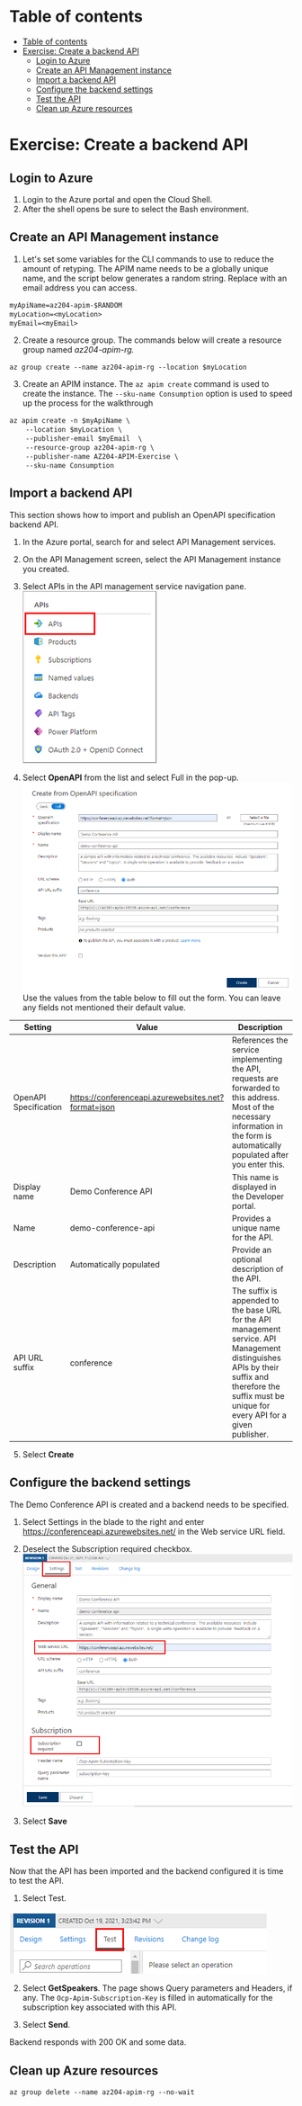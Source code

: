 # Table of contents
- [Table of contents](#table-of-contents)
- [Exercise: Create a backend API](#exercise-create-a-backend-api)
  - [Login to Azure](#login-to-azure)
  - [Create an API Management instance](#create-an-api-management-instance)
  - [Import a backend API](#import-a-backend-api)
  - [Configure the backend settings](#configure-the-backend-settings)
  - [Test the API](#test-the-api)
  - [Clean up Azure resources](#clean-up-azure-resources)

# Exercise: Create a backend API

## Login to Azure
1. Login to the Azure portal and open the Cloud Shell.
2. After the shell opens be sure to select the Bash environment.

## Create an API Management instance

1. Let's set some variables for the CLI commands to use to reduce the amount of retyping. The APIM name needs to be a globally unique name, and the script below generates a random string. Replace <myEmail> with an email address you can access.
```
myApiName=az204-apim-$RANDOM
myLocation=<myLocation>
myEmail=<myEmail>
```
2. Create a resource group. The commands below will create a resource group named *az204-apim-rg.*
```
az group create --name az204-apim-rg --location $myLocation
```
3. Create an APIM instance. The `az apim create` command is used to create the instance. The `--sku-name Consumption` option is used to speed up the process for the walkthrough
```
az apim create -n $myApiName \
    --location $myLocation \
    --publisher-email $myEmail  \
    --resource-group az204-apim-rg \
    --publisher-name AZ204-APIM-Exercise \
    --sku-name Consumption
```

## Import a backend API
This section shows how to import and publish an OpenAPI specification backend API.

1. In the Azure portal, search for and select API Management services.
2. On the API Management screen, select the API Management instance you created.
3. Select APIs in the API management service navigation pane.
![select-apis-navigation](Resources/select-apis-navigation-pane.png)

4. Select **OpenAPI** from the list and select Full in the pop-up.
![create-api](Resources/create-api.png)
Use the values from the table below to fill out the form. You can leave any fields not mentioned their default value.

| Setting |	 Value |	Description|
|---------|--------|----------------|
OpenAPI Specification |	https://conferenceapi.azurewebsites.net?format=json |	References the service implementing the API, requests are forwarded to this address. Most of the necessary information in the form is automatically populated after you enter this.
Display name |	Demo Conference API	| This name is displayed in the Developer portal.
Name |	demo-conference-api |	Provides a unique name for the API.
Description |	Automatically populated |	Provide an optional description of the API.
API URL suffix |	conference	|The suffix is appended to the base URL for the API management service. API Management distinguishes APIs by their suffix and therefore the suffix must be unique for every API for a given publisher.

5. Select **Create**

## Configure the backend settings
The Demo Conference API is created and a backend needs to be specified.

1. Select Settings in the blade to the right and enter https://conferenceapi.azurewebsites.net/ in the Web service URL field.
2. Deselect the Subscription required checkbox.
![api-settings-backend](Resources/api-settings-backend.png)

3. Select **Save**

## Test the API

Now that the API has been imported and the backend configured it is time to test the API.

1. Select Test.

![select-test](Resources/select-test.png)

2. Select **GetSpeakers**. The page shows Query parameters and Headers, if any. The `Ocp-Apim-Subscription-Key` is filled in automatically for the subscription key associated with this API.

3. Select **Send**.

Backend responds with 200 OK and some data.

## Clean up Azure resources
```
az group delete --name az204-apim-rg --no-wait
```